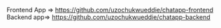 Frontend App =>
https://github.com/uzochukwueddie/chatapp-frontend
Backend app=>
https://github.com/uzochukwueddie/chatapp-backend
